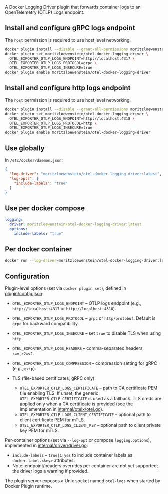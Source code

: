 A Docker Logging Driver plugin that forwards container logs to an OpenTelemetry (OTLP) Logs endpoint.

## Install and configure gRPC logs endpoint

The `host` permission is required to use host level networking.

```bash
docker plugin install --disable --grant-all-permissions moritzloewenstein/otel-docker-logging-driver
docker plugin set moritzloewenstein/otel-docker-logging-driver \
  OTEL_EXPORTER_OTLP_LOGS_ENDPOINT=http://localhost:4317 \
  OTEL_EXPORTER_OTLP_LOGS_PROTOCOL=grpc \
  OTEL_EXPORTER_OTLP_LOGS_INSECURE=true
docker plugin enable moritzloewenstein/otel-docker-logging-driver
```

## Install and configure http logs endpoint

The `host` permission is required to use host level networking.

```bash
docker plugin install --disable --grant-all-permissions moritzloewenstein/otel-docker-logging-driver
docker plugin set moritzloewenstein/otel-docker-logging-driver \
  OTEL_EXPORTER_OTLP_LOGS_ENDPOINT=http://localhost:4318 \
  OTEL_EXPORTER_OTLP_LOGS_PROTOCOL=http \
  OTEL_EXPORTER_OTLP_LOGS_INSECURE=true
docker plugin enable moritzloewenstein/otel-docker-logging-driver
```

## Use globally

In `/etc/docker/daemon.json`:

```json
{
  "log-driver": "moritzloewenstein/otel-docker-logging-driver:latest",
  "log-opts": {
    "include-labels": "true"
  }
}
```

## Use per docker compose

```yml
logging:
  driver: moritzloewenstein/otel-docker-logging-driver:latest
  options:
    include-labels: "true"
```

## Per docker container

```bash
docker run --log-driver=moritzloewenstein/otel-docker-logging-driver:latest --log-opt include-labels=true nginx
```

## Configuration

Plugin-level options (set via `docker plugin set`), defined in [plugin/config.json](plugin/config.json):

- `OTEL_EXPORTER_OTLP_LOGS_ENDPOINT` – OTLP logs endpoint (e.g., `http://localhost:4317` or `http://localhost:4318`).
- `OTEL_EXPORTER_OTLP_LOGS_PROTOCOL` – `grpc` or `http/protobuf`. Default is `grpc` for backward compatibility.
- `OTEL_EXPORTER_OTLP_LOGS_INSECURE` – set `true` to disable TLS when using `http`.
- `OTEL_EXPORTER_OTLP_LOGS_HEADERS` – comma-separated headers, `k=v,k2=v2`.
- `OTEL_EXPORTER_OTLP_LOGS_COMPRESSION` – compression setting for gRPC (e.g., `gzip`).
- TLS (file-based certificates, gRPC only):

  - `OTEL_EXPORTER_OTLP_LOGS_CERTIFICATE` – path to CA certificate PEM file enabling TLS. If unset, the generic `OTEL_EXPORTER_OTLP_CERTIFICATE` is used as a fallback. TLS creds are applied only when a CA certificate is provided (see the implementation in [internal/otelx/otel.go](internal/otelx/otel.go#L95-L114)).
  - `OTEL_EXPORTER_OTLP_LOGS_CLIENT_CERTIFICATE` – optional path to client certificate PEM for mTLS.
  - `OTEL_EXPORTER_OTLP_LOGS_CLIENT_KEY` – optional path to client private key PEM for mTLS.

Per-container options (set via `--log-opt` or compose `logging.options`), implemented in [internal/driver/driver.go](internal/driver/driver.go#L172-L187):

- `include-labels` – `true|1|yes` to include container labels as `docker.label.<key>` attributes.
- Note: endpoint/headers overrides per container are not yet supported; the driver logs a warning if provided.

The plugin server exposes a Unix socket named `otel-logs` when started by Docker Plugin runtime.
